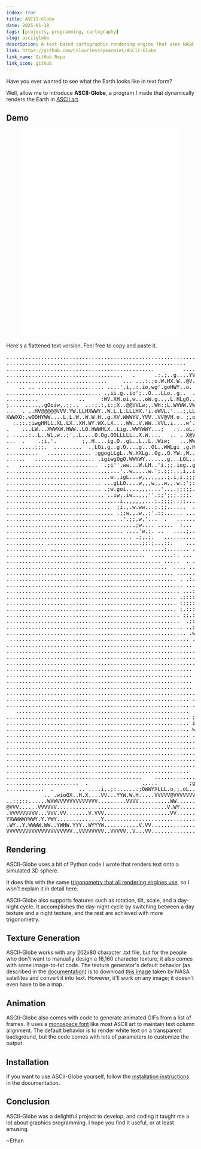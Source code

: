 ```yaml
---
index: True
title: ASCII-Globe
date: 2025-01-18
tags: [projects, programming, cartography]
slug: asciiglobe
description: A text-based cartographic rendering engine that uses NASA satellite data
link: https://github.com/ColourlessSpearmint/ASCII-Globe
link_name: GitHub Repo
link_icon: github
---
```


Have you ever wanted to see what the Earth looks like in text form?

Well, allow me to introduce **ASCII-Globe**, a program I made that dynamically renders the Earth in [ASCII art](https://en.wikipedia.org/wiki/ASCII_art).

## Demo

<figure>
<img src="https://github.com/ColourlessSpearmint/ASCII-Globe/raw/main/images/ascii_globe.gif" class="noborder bigimage" alt="A spinning globe rendered with text">
</figure>

Here's a flattened text version. Feel free to copy and paste it.

<pre class="ascii-art large">
..........................................................................................................................................................................................................
.........................................................      ............           .................................................................................................................  .
...............................................         .........          .....:::....       ................................    .       ....... .....    ...............................................
.....................................   .      .:.;..g....YVW.L.gwwiooi.....W.YVV.WWWX.g.''.,. .. .........           ..      .................  .... ....:.    ..........................................
................................     ... ...:.;o.W.HX.W..@V.Oo....V@@@@@@@@@@@@@@VVVVVVVVWg,:..............'.,ooiii'............;......... ..............o..i;..     ..........       ....................
    .. .. ..................... ....',i,.:.io,wg'.goHWY..o. ;o.YVVV@@VVVVVVVVVVVVVVVVVV.Y.'  ...............,oH.;i;.................  .....:.........  .  .:;i...;;;....................    .. ........   
.............................. .,ii.g..io';..O...LLo..g..  ...;.;;;,OVVVVVVVVVVVVVVVVVV.WL'...... .........  ..   ................  ,.g.,...      ...'..OHW.....V.YWo         ...;gg.w;;,;.......... .....
..........             ..     :WV.XH.oi,w...oW.g..,.L.HLgO,.         ..V@VVVVVVVVVVVVW.Lo;........................ ...............,.L'.    .g,.;''.LX.VVVVVV.WY.Y...X..O.iLL., ....,..,,,.    ..   ....;..
;.........,.gOoiw,.;;..  ..:;.:,i:;X..@@VVLw;,.WH:;L.WVWW.VW..,. .....og.VVVVVVVVVV@VW.Li ...................   .;,.ww..    .  .. .g. ... .Y@L.WWVY.VV....YYW...VVV....VVVVVVWoH.HHWVV.....gOOi......;;:..
...  . ..HV@@@@@VVV.YW.LLHXWWY..W.L.L.LLLHX.'i.oWVL.'...;,LL.@..;.... ;.LVVVVVV@@@WLOow.      .............. .w...W..X.LLL.. .'...i...OWWXOHV..W.VVV.WWWW...YWW.WWWW.HH.HX.W.VVWWWV.YYWWWY.V.V..WWW.LV.YW.
XWWXO:.wOOHYWW....L.L.W..W.W.H..g.XV.WWWYV.YVV..VV@VH.o. ;,o.X.L.L: . .H.VVVVV.HL..    ..;,.w............   w.XO.';.ggw,,.og'.L.X..WWWWWWWWWWLX.YYYWW.HWWWWWW..WWWWW...X..XWV.W.WW.V.Y..YWWW.WWY.VV.V...VV
  :.;:.;iwgHHLL.XL.LX..XH.WY.WX.LX....WW..V.WW..VVL.i....w'..W.Ho..... :H@@VVY.    .....;iOg,. ........  .;oHO.w....OOO..,.g.LOOLLO.LLg.OLO.WYYWYW..LLLXX....L.XXH...LOOL...WWWY....WWY.YWWW.VVV.W...VVV.o
.    ...LW...XWWXW.HWW..LO.HWWHLX..Lig..WWYWWY...;   .;..oL.i,',; ..... .O.VV. ........       . .. .   .o..HLg,...Lo...O.OHLOLLOLLLOLL.L.X..WWWW.W.H.OOOLLLLLLL...X.LO.L.XHX..XXHW...VVVVV.V.og.gWVY..g..;
. .....:..L..WL,w..;',.L....O.Og.OOLLLLL..X.W....   .. . X@VVW;..' .....  .;' ...................   .   .H.,,,.. .,iwgigLOOLO.g..O.OLO.L.HW.XHXXXH.HHX.OOO.OLLLLLLLLL.XLOLLLLL.L..Y.Lgogo.Lg. :.gw..;.    
...  .    .;i,'.        ;,.H....ig.O..gL..L..L..Wiw;   ...WWWY..V.,  .....   ...............  .  ...    ....,'   .wXLggoLLO.LO.OHLLX...L..HHHH....L.LO.LOLOOgog..O.HWWWWW..WW....XO,.       ;LW.,     ....
.   .....;;;.  .........  .,LOi.g..g.O....g...OL..WWLgi ,g.H...H..Xi; ........................ ....;.    .;...:.,..O..OL.LX.L..HX.W..L.WWWWYYYYYWW.X.XO.L.L.oO..go.HLOOXLOOLO.HX...  ...... .V.o......... 
..........   .............. ;ggogLLgL..W.XXLg..Og..O.YW.,W..HX..LLOLL. .....................   ....;;: ...;;..,iw...,,ggOWYW.WW..Y..WX...VV...Y.YWWW..OOO.gOXL..iwoow..o.i.i..O..go.i. .... ,..  ... .. ..
......   ................... .igiwgOgO.WWYWY.......g...LOL...O..io.,w.   .....................    ...:.....;;''...',w....HWWH...VV...VVVVVV...YYYWWW.LXXOL.LH..iOi;...W.O'.OLW,.igo,.. ....... ...........
.   .........................  .;i'',ww...W.LH..'i.;;.iog..ggg.i..  igw. .. ...................   ...;;;...,.;;;;.',,,w.,i....LWYHXVVVV..VV..V.WWW.WWY..g..YLw.L..O..V.V.,.Vg.'.i,;..; . ...  ........... 
....................................',.w.....w.';.;;:..,i,.ig.;,.... .....  ....................    ....,.w,;.;..;.;........;...';oH......g..HOLHL....V..LL..g.oo.XW.WW.i.LWg;.g.:. :. .... ..............
.................................w.,igL...w,,,,,,,.;.i,i.;;;;:. ..       ............................;;:'......;;;;;;.  .  ....; ..oOi....,,w.ioO...XO..Ogo..goo...g.gLo..,g,..,.. ..i....................
.............................. ...gLLO....w,,,w,,.w.,.w.;';:..    ..............................:;.;.;.  .......;;.;...:..;;.Ow,. ;.i.i.ow.'.gH.O.L....g........ggo.ww,.,,..;;. .. .:.. ..................
.............................. .;w.goi....,,,....'..,.;;;;;.  ................................ .;;','    .. ... .;..;',...X.WWgw; .i.i.oi,,....g.gggg....gLOi.gg...,,,,.:..;.  ..  ..  ...................
............................... ..iw,,iw..,,,''.;;';;;.;;;. ......................................;:.......... ......;;.w,,,wo..,..,w.w.wwiwLVWO.gOggLL.O..L.,wi.w,.',w,;. .;.   .........................
....................................i,,,,,,,...;.;;;;..;;......................................  :;.,.i...i.  ..   . . . ,g...ww.iiii...wOHgii...ogogggg..ii.w,,.'''.,,,;. ...............................
.................................  ;i.,.w.ww...;.;;......  ......................................,.oggOOLX..,;  :,:..   .igggo.wo...i.....oi,,',.gio..o.ii.,,,.;...;....,;    ...   ......................
.................................. .;;w.,.w,.;'.:;...... ....................................  ;......O.L..O.Og..XL.giw.go.O..g.,ig..iiggg.i..w.;,..i..i.i...';....;.;;;''     ...........................
................................... .'.;;,w,'...  .   ...................................... .,igOgOOg.gOOggg.gLLLXXXL...igLgO.L..w..i.ig.oi.g..,';',,,,,;..;......;;.;:..   .............................
.........................................;w.... .....  :... ............................... ...gLO..Lg..gi.gL.gOXL.LLLLg.;o..gg.L, ;;;,ww,.ig..w,,.''..;;.:.:.;;;.:;.....   ..............................
............. ....................... ....'w,;. ..   ....;..................................gO..Ogg.L.ggoO..L.LO.L..LL.gi.;.ggg.LL.go;.   .,ow..;''';...;:...:.;.;;.;.....................................
...................................... . .;,.;.   ............  .......................... ,Lg.L.OO.L..O..L.g.....L.LL.gg, ..g.LLLLOL.: ..  ;...';;;;;:.:.,.:::.;:;...  . ................................
............ ..............................;;.;...::.    ................................. ..O.LLXXL.gOL...XXL.g.O.L....gi..w..LL..X.: ..... ....';;..   .;...... .   ....................................
............. ............................ .......:....... ............................... .gg.gO..Oggg.ggL..XXL.gLL..gg... ...L.Li.. ....... ;,,.;.  ... ;';;.... .... .. ...............................
............................................  .......:. ...    ........................... ;.www.oi..gggg.....L.ggggggg.www,.,o.,.   ........ .,w'. ..... ..;.,.... ... ... ..............................
................................................. .....  . ....    ....................... .;;;',www.ww..o....i.w.i....w..,ww;................ ..;.......   ..:;;;. ...  .................................
...................................................  .... ...;..::.. ...................... ..;;;.....'..,ww,,.';.,,,...;;,,ww,ig, ........... .'. ..... .. .  :;. ... . .................................
..................................................... .......;';;;:..   .................... .::.;;;;;;;;'.;;;;;..;;.';...,.,..o.. ............ ..: ....... .. ..  .. . ...:..............................
...................................................... . .:.;;;:..:::...  ................... ..:.:::...;...........;;;..';;w.,i: ...........  . ........... :.      .:. ... .............................
........................................................ ...;::....;.:..:. .................... ..      ...::::..:.::.;;,w,.,.,: ............  ... .............   ..::. .  ..............................
....................................................... ...::::...::::..;'   ...........................  .:::::..::.:..'.,w... ........................... ....  :...:........... .......................
...................................................... .;:::::...:..:..::....   ..........................:::;:::.::....;;',:  ............................. .... ..:........ ......   ... ...............
...................................................... :;:::::::::::...:::.;;;;.  ....................... .:.;..:::::.;.,,,. ......  ...........................:....:..:..... ...:.... .... .............
...................................................... ;.::::.:::::::::..;;;;.,,.. ....................... .;.:.......;.,,;........  ........ ...............  .:...    ... ..... .::::....... ...........
....................................................... ;;.:...::.::::.:;;;;;.,,w. ........................ ..:.......;'.';. ................ ................. ....:..........   :..:.:..................
.......................................................  .;:::..:..:.....;'';.,w; ......................... ..:..::...;';'': ... .....  ........................     .......      ..:. ... ...............
........................................................ .,;.::.....;;.;;;'';'.. .......................... .;..;;::.;;..'.; .. .. .... ..............................   .    .';:  .. . .................
......................................................... .ww..:..:;';';;;..;';........................... .,;;;;.;;;;'';;.'   .;. ...  .................................  ;';.,,.  ;................... .
 ......................................................... .,.,';;..;;''''..';'. ......................... ...w,,,,,..,.';.. ..,; .....................................  ..,w,,,,,;..w;   ....... ..... ..
...........................................................  'g.,;...'..'''.;;; .......................... ..iww...w,,,...   .,.. ..................................   ..,.ww,,ww....,,:  ...  ... .......
............................................................ ;go,;';;;'..''';;. ........................... ..w.i..iw,,.; .. .w'......................................',wwwwww,,,wi.ii..;.  .  ......... .
............................................................ ..i.;;;.;'.'';... ............................. i......,,.,'... ;.; .................................. ..,,,,w,ww,,,w.....,,;  ..... ........
............................................................ 'i.';;..;;;..    .............................. ,oi.giw,.'..... ...................................... .,w,,,,,,,,,w.ggi.w,..; ..............
........................................................... .w.w.'.;.;..;. ................................. ..ii.,ww.'. ....   .................................... ,w,,,,,,,,'wg.g..ww,.;. .............
........................................................... .w.,.,.'''... ................................... :...ww,;. ............................................ .iw,',i.,wwwii.o.,.,.................
........................................................... .w.,,,.''... ..................................... ,.w,.;. ............................................. .wo,..;....'w,...,w,;. .......... ...
........................................................... :ww,..';...  ...........................................  .................................................:...     ..;w...,.. .......... .  .
............................................................;ww,...';  ........................................     .................................................     ......   .,,'.:.......... ......
.......................................................... ..,ww,,;.  ............................................................................................................. .... ..........    ...
.......................................................... ..,,w..   ................................................................................................................ ... .........  :... 
   .......................................................  ;,w..   ...................................................................................................................................   
.......................................................... ;,,w;   .............................................................. .........  .......................................... ......... .;:  ...
.......................................................... ii,...    ..................................................................... .. ....................................................   .... 
.......................................................... w,,;    .. .........  ......................................................... ..  ...........................................................
.......................................................... .;;;.   ........................................................................  ....................................................... .....
.............................................................;;.. .  ............. .......................................................................................................................
............................................................    ...............  .........................................................................................................................
....................................................................  ....................................................................................................................................
.................................................................  ........................................................................................  .  ........... ..... ........................
..............................................................   :.w..........................................................            ........         .. ..           .     .        ................
..........................................................    .;.Y..  ..............................   ..        ...          ..;.OLo.;...        .w,oi,..gV.LXWO.,.LL.,'oO..gO.LYL.,.....      ..........
...........................................    .............'...V..: .......................        ...  ....;...  ..:'.i,:'gL.WYVVVVV.WW.HXg......VVVVVVVV.VVVVVVVVVVVVVVVVVVVVVVVVVVVYV...i':...   .....
.......................  .                 .....          ;g..W..Y.' ..................     .,woOLL.WW.XX.W.W..WW..X..VVVV..VVVVV......VVV.YVVVYVVV....................................V.VVVVVW...O,. ....
............  .        .. ....i,.;:.......;OWWYXLLL.o,;,oL..W....Y.;    ..... .....    :.wL.WVVVVVVVV.VVVVV...VVVV..VV..Y.V..............YWW...Y................................................WW.o:.....
            .. .wioOX..H.X....VV...YYW.W.H.....VVVVV@VVVVVVV......Hi,;..     :     ..;O.YVVVV...........................V...................V.................................................YW.. .      
.,;;;::....,.WXWVVVVVVVVVVVVV.........VVVV..........WW............V@VVW..Oow'.w,....W.V.V................................................................V....................................WOLi...goow.
@VVV......VVVVVV...................................V.WY...............VVVV@@VVVVVVVV........................................................................................................WHH.VV@VV@@@@@
.VVVVVVVVV...VVV.VV.......V.VVV.....................VV........VV.V...........Y..........................................................................................V...V...............W.XH.YWY......
YXWWWWYWWY.Y.YWY..............Y.................................YW..WW......................................................................................................................YY......XWWW.Y
.WY..Y.WWWW.WW..YWHW.YYY..WYYYW...........V.VV...............Y......VVV...................V....................V...............V...............................................................VV.........
VVVVVVVVVVVVVVVVVVVVV..VVVVVVVV..VVVVV..V...VV..............VVV.VV.............................VV.V..V......VV..............V....................................................................VVVVVVVVV
</pre>

## Rendering

ASCII-Globe uses a bit of Python code I wrote that renders text onto a simulated 3D sphere.

It does this with the same [trigonometry that all rendering engines use](https://www.cs.trinity.edu/~jhowland/class.files.cs357.html/blender/blender-stuff/m3d.pdf), so I won't explain it in detail here.

ASCII-Globe also supports features such as rotation, tilt, scale, and a day-night cycle. It accomplishes the day-night cycle by switching between a day texture and a night texture, and the rest are achieved with more trigonometry.

## Texture Generation

ASCII-Globe works with any 202x80 character .txt file, but for the people who don't want to manually design a 16,160 character texture, it also comes with some image-to-txt code. The texture generator's default behavior (as described in the [documentation](https://github.com/ColourlessSpearmint/ASCII-Globe/blob/main/README.md)) is to download [this image](https://eoimages.gsfc.nasa.gov/images/imagerecords/74000/74218/world.200412.3x5400x2700.jpg) taken by NASA satellites and convert it into text. However, it'll work on any image; it doesn't even have to be a map.

## Animation

ASCII-Globe also comes with code to generate animated GIFs from a list of frames. It uses a [monospace font](https://en.wikipedia.org/wiki/Monospaced_font) like most ASCII art to maintain text column alignment. The default behavior is to render white text on a transparent background, but the code comes with lots of parameters to customize the output.

## Installation

If you want to use ASCII-Globe yourself, follow the [installation instructions](https://github.com/ColourlessSpearmint/ASCII-Globe/blob/main/README.md#installation) in the documentation.

## Conclusion

ASCII-Globe was a delightful project to develop, and coding it taught me a lot about graphics programming. I hope you find it useful, or at least amusing.

~Ethan
